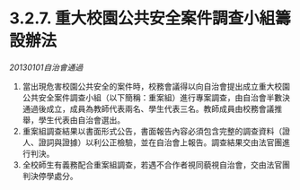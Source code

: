 # 3.2.7. 重大校園公共安全案件調查小組籌設辦法

_20130101自治會通過_

1. 當出現危害校園公共安全的案件時，校務會議得以向自治會提出成立重大校園公共安全案件調查小組（以下簡稱：重案組）進行專案調查，由自治會半數決通過後成立，成員為教師代表兩名、學生代表三名。教師成員由校務會議推舉，學生代表由自治會選出。
2. 重案組調查結果以書面形式公告，書面報告內容必須包含完整的調查資料（證人、證詞與證據）以利公正檢驗，並在自治會上報告。調查結果交由法官團進行判決。
3. 全校師生有義務配合重案組調查，若遇不合作者視同藐視自治會，交由法官團判決停學處分。

